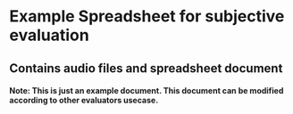 # Example Spreadsheet for subjective evaluation

## Contains audio files and spreadsheet document 

#### Note: This is just an example document. This document can be modified according to other evaluators usecase. 
